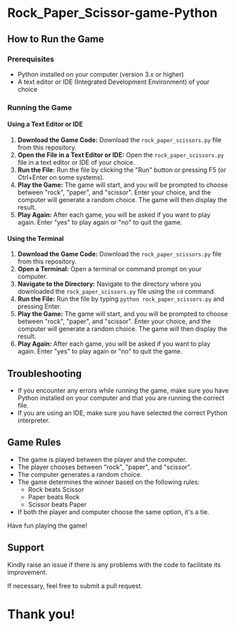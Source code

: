 ﻿# Rock_Paper_Scissor-game-Python

## How to Run the Game

### Prerequisites

-  Python installed on your computer (version 3.x or higher)
-  A text editor or IDE (Integrated Development Environment) of your choice

### Running the Game

#### Using a Text Editor or IDE

1. **Download the Game Code:** Download the `rock_paper_scissors.py` file from this repository.
2. **Open the File in a Text Editor or IDE:** Open the `rock_paper_scissors.py` file in a text editor or IDE of your choice.
3. **Run the File:** Run the file by clicking the "Run" button or pressing F5 (or Ctrl+Enter on some systems).
4. **Play the Game:** The game will start, and you will be prompted to choose between "rock", "paper", and "scissor". Enter your choice, and the computer will generate a random choice. The game will then display the result.
5. **Play Again:** After each game, you will be asked if you want to play again. Enter "yes" to play again or "no" to quit the game.

#### Using the Terminal

1. **Download the Game Code:** Download the `rock_paper_scissors.py` file from this repository.
2. **Open a Terminal:** Open a terminal or command prompt on your computer.
3. **Navigate to the Directory:** Navigate to the directory where you downloaded the `rock_paper_scissors.py` file using the `cd` command.
4. **Run the File:** Run the file by typing `python rock_paper_scissors.py` and pressing Enter.
5. **Play the Game:** The game will start, and you will be prompted to choose between "rock", "paper", and "scissor". Enter your choice, and the computer will generate a random choice. The game will then display the result.
6. **Play Again:** After each game, you will be asked if you want to play again. Enter "yes" to play again or "no" to quit the game.

## Troubleshooting

-  If you encounter any errors while running the game, make sure you have Python installed on your computer and that you are running the correct file.
-  If you are using an IDE, make sure you have selected the correct Python interpreter.

## Game Rules

-  The game is played between the player and the computer.
-  The player chooses between "rock", "paper", and "scissor".
-  The computer generates a random choice.
-  The game determines the winner based on the following rules:
   -  Rock beats Scissor
   -  Paper beats Rock
   -  Scissor beats Paper
-  If both the player and computer choose the same option, it's a tie.

Have fun playing the game!

## Support

Kindly raise an issue if there is any problems with the code to facilitate its improvement.

If necessary, feel free to submit a pull request.

# Thank you!
